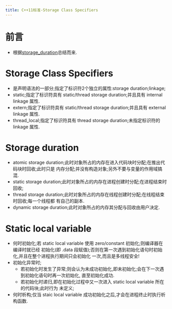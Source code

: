 ```yaml
---
title: C++11标准-Storage Class Specifiers
---
```


# 前言
* 根据[storage_duration](http://en.cppreference.com/w/cpp/language/storage_duration)总结而来.


# Storage Class Specifiers
*   是声明语法的一部分;指定了标识符2个独立的属性:storage duration;linkage;
*   static;指定了标识符具有 static/thread storage duration;并且具有 internal linkage 属性.
*   extern;指定了标识符具有 static/thread storage duration;并且具有 external linkage 属性.
*   thread_local;指定了标识符具有 thread storage duration;未指定标识符的 linkage 属性.

# Storage duration
*   atomic storage duration;此时对象所占的内存在进入代码块时分配;在推出代码块时回收;此时只是
    内存分配;并没有构造对象;另外不要与变量的作用域搞混.
*   static storage duration;此时对象所占的内存在进程创建时分配;在进程结束时回收;
*   thread storage duration;此时对象所占的内存在线程创建时分配;在线程结束时回收;每一个线程都
    有自己的副本.
*   dynamic storage duration;此时对象所占的内存其分配与回收由用户决定.

# Static local variable
*   何时初始化;若 static local variable 使用 zero/constant 初始化;则编译器在编译时就已经
    初始化(即 .data 段赋值);否则在第一次遇到初始化语句时初始化,并且在整个进程执行期间只会初始化
    一次,而且是多线程安全!
*   初始化异常时;
    -   若初始化时发生了异常;则会认为未成功初始化,即未初始化;会在下一次遇到初始化语句时再一次初始化,
        直至初始化成功.
    -   若初始化时递归,即在初始化过程中又一次进入 static local variable 所在的代码块;此时行为
        未定义;
*   何时析构;仅当 staic local variable 成功初始化之后,才会在进程终止时执行析构函数.




